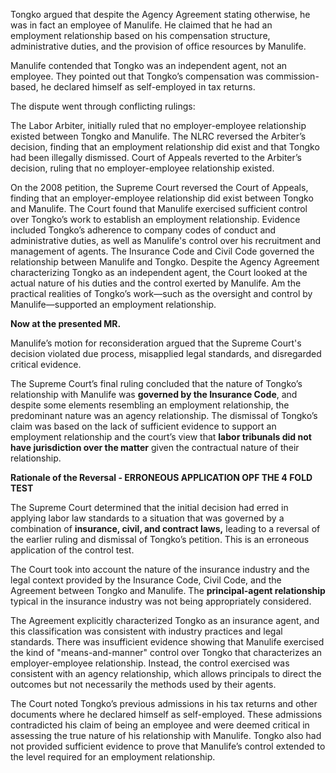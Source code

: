 Tongko argued that despite the Agency Agreement stating otherwise, he was in fact an employee of Manulife. He claimed that he had an employment relationship based on his compensation structure, administrative duties, and the provision of office resources by Manulife. 

Manulife contended that Tongko was an independent agent, not an employee. They pointed out that Tongko’s compensation was commission-based, he declared himself as self-employed in tax returns.

The dispute went through conflicting rulings:

The Labor Arbiter, initially ruled that no employer-employee relationship existed between Tongko and Manulife. The NLRC reversed the Arbiter’s decision, finding that an employment relationship did exist and that Tongko had been illegally dismissed. Court of Appeals reverted to the Arbiter’s decision, ruling that no employer-employee relationship existed.


On the 2008 petition, the Supreme Court reversed the Court of Appeals, finding that an employer-employee relationship did exist between Tongko and Manulife.  The Court found that Manulife exercised sufficient control over Tongko’s work to establish an employment relationship. Evidence included Tongko’s adherence to company codes of conduct and administrative duties, as well as Manulife's control over his recruitment and management of agents. The Insurance Code and Civil Code governed the relationship between Manulife and Tongko. Despite the Agency Agreement characterizing Tongko as an independent agent, the Court looked at the actual nature of his duties and the control exerted by Manulife. Am the practical realities of Tongko’s work—such as the oversight and control by Manulife—supported an employment relationship.


**Now at the presented MR.**

Manulife’s motion for reconsideration argued that the Supreme Court's decision violated due process, misapplied legal standards, and disregarded critical evidence. 


The Supreme Court’s final ruling concluded that the nature of Tongko’s relationship with Manulife was **governed by the Insurance Code**, and despite some elements resembling an employment relationship, the predominant nature was an agency relationship. The dismissal of Tongko’s claim was based on the lack of sufficient evidence to support an employment relationship and the court’s view that **labor tribunals did not have jurisdiction over the matter** given the contractual nature of their relationship.


**Rationale of the Reversal - ERRONEOUS APPLICATION OPF THE 4 FOLD TEST**

The Supreme Court determined that the initial decision had erred in applying labor law standards to a situation that was governed by a combination of **insurance, civil, and contract laws,** leading to a reversal of the earlier ruling and dismissal of Tongko’s petition. This is an erroneous application of the control test.

The Court took into account the nature of the insurance industry and the legal context provided by the Insurance Code, Civil Code, and the Agreement between Tongko and Manulife. The **principal-agent relationship** typical in the insurance industry was not being appropriately considered. 

The Agreement explicitly characterized Tongko as an insurance agent, and this classification was consistent with industry practices and legal standards. There was insufficient evidence showing that Manulife exercised the kind of "means-and-manner" control over Tongko that characterizes an employer-employee relationship. Instead, the control exercised was consistent with an agency relationship, which allows principals to direct the outcomes but not necessarily the methods used by their agents.

The Court noted Tongko’s previous admissions in his tax returns and other documents where he declared himself as self-employed. These admissions contradicted his claim of being an employee and were deemed critical in assessing the true nature of his relationship with Manulife. Tongko also had not provided sufficient evidence to prove that Manulife’s control extended to the level required for an employment relationship. 

